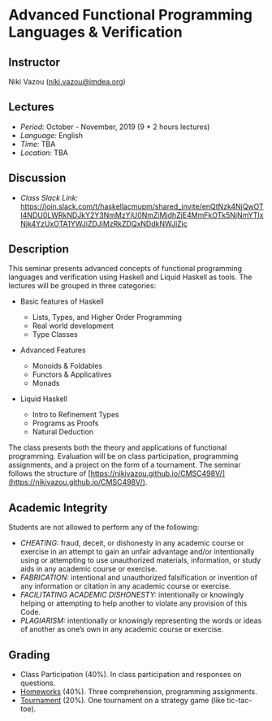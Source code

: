 Advanced Functional Programming Languages \& Verification
====================================================

Instructor
-----

Niki Vazou (niki.vazou@imdea.org)

Lectures
----------
- *Period:* October - November, 2019 (9 * 2 hours lectures)
- *Language:* English 
- *Time:* TBA
- *Location:* TBA


Discussion
------
- *Class Slack Link:* https://join.slack.com/t/haskellacmupm/shared_invite/enQtNzk4NjQwOTI4NDU0LWRkNDJkY2Y3NmMzYjU0NmZiMjdhZjE4MmFkOTk5NjNmYTIxNjk4YzUxOTA1YWJiZDJiMzRkZDQxNDdkNWJiZjc


Description
-----------
This seminar presents advanced concepts of functional programming languages and verification using Haskell and Liquid Haskell as tools. The lectures will be grouped in three categories:

* Basic features of Haskell 
    - Lists, Types, and Higher Order Programming 
    - Real world development 
    - Type Classes

* Advanced Features
    - Monoids & Foldables
    - Functors & Applicatives
    - Monads

* Liquid Haskell
    - Intro to Refinement Types
    - Programs as Proofs
    - Natural Deduction

The class presents both the theory and applications of functional programming. Evaluation will be on class participation, programming assignments, and a project on the form of a tournament. The seminar follows the structure of [https://nikivazou.github.io/CMSC498V/](https://nikivazou.github.io/CMSC498V/). 



Academic Integrity
-----------
Students are not allowed to perform any of the following:

- *CHEATING:* fraud, deceit, or dishonesty in any academic course or exercise in
an attempt to gain an unfair advantage and/or intentionally using or attempting to
use unauthorized materials, information, or study aids in any academic course or
exercise.
- *FABRICATION:* intentional and unauthorized falsification or invention of any
information or citation in any academic course or exercise.
- *FACILITATING ACADEMIC DISHONESTY:* intentionally or knowingly
helping or attempting to help another to violate any provision of this Code.
- *PLAGIARISM:* intentionally or knowingly representing the words or ideas of
another as one’s own in any academic course or exercise.


Grading
-------

- Class Participation (40%). In class participation and responses on questions.
- [Homeworks](/homeworks.html) (40%). Three comprehension, programming assignments. 
- [Tournament](/homeworks/Tournament.html) (20%). One tournament on a strategy game (like tic-tac-toe).
